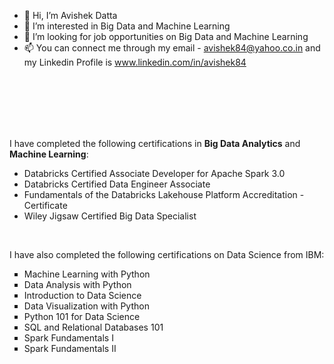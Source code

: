 - 👋 Hi, I’m Avishek Datta
- 👀 I’m interested in Big Data and Machine Learning
- 💞️ I’m looking for job opportunities on Big Data and Machine Learning
- 📫 You can connect me through my email - avishek84@yahoo.co.in and my Linkedin Profile is www.linkedin.com/in/avishek84

<br>
<br>
<br>
<br>
<br>
<p>I have completed the following certifications in <strong>Big Data Analytics</strong> and <strong>Machine Learning</strong>:</p>
<ul style="list-style-type: disc;">
    <li>Databricks Certified Associate Developer for Apache Spark 3.0</li>
    <li>Databricks Certified Data Engineer Associate</li>
    <li>Fundamentals of the Databricks Lakehouse Platform Accreditation - Certificate</li>
    <li>Wiley Jigsaw Certified Big Data Specialist</li>
</ul>
<p><br></p>
<p>I have also completed the following certifications on Data Science from IBM:</p>
<ul style="list-style-type: square;">
    <li>Machine Learning with Python</li>
    <li>Data Analysis with Python</li>
    <li>Introduction to Data Science</li>
    <li>Data Visualization with Python</li>
    <li>Python 101 for Data Science</li>
    <li>SQL and Relational Databases 101</li>
    <li>Spark Fundamentals I</li>
    <li>Spark Fundamentals II</li>
</ul>

<!---
avishek84/avishek84 is a ✨ special ✨ repository because its `README.md` (this file) appears on your GitHub profile.
You can click the Preview link to take a look at your changes.
--->
